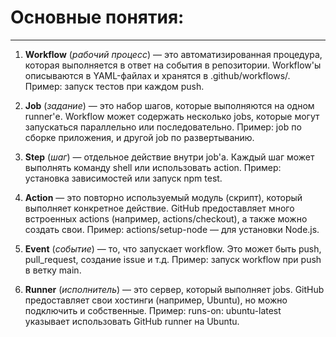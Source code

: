 # Основные понятия:
---
1) **Workflow** (*рабочий процесс*) —  это автоматизированная процедура, которая выполняется в ответ на события в репозитории. Workflow'ы описываются в YAML-файлах и хранятся в .github/workflows/.
Пример: запуск тестов при каждом push.

2) **Job** (*задание*) — это набор шагов, которые выполняются на одном runner'е. Workflow может содержать несколько jobs, которые могут запускаться параллельно или последовательно.
Пример: job по сборке приложения, и другой job по развертыванию.

3) **Step** (*шаг*) — отдельное действие внутри job'а. Каждый шаг может выполнять команду shell или использовать action.
Пример: установка зависимостей или запуск npm test.

4) **Action** — это повторно используемый модуль (скрипт), который выполняет конкретное действие. GitHub предоставляет много встроенных actions (например, actions/checkout), а также можно создать свои.
Пример: actions/setup-node — для установки Node.js.

5) **Event** (*событие*) — то, что запускает workflow. Это может быть push, pull_request, создание issue и т.д.
Пример: запуск workflow при push в ветку main.

6) **Runner** (*исполнитель*) — это сервер, который выполняет jobs. GitHub предоставляет свои хостинги (например, Ubuntu), но можно подключить и собственные.
Пример: runs-on: ubuntu-latest указывает использовать GitHub runner на Ubuntu.